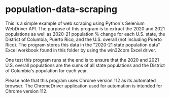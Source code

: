 # population-data-scraping
This is a simple example of web scraping using Python's Selenium WebDriver API. The purpose of this program is to extract the 2020 and 2021 populations as well as 2020-21 population % change for each U.S. state, the District of Columbia, Puerto Rico, and the U.S. overall (not including Puerto Rico). The program stores this data in the "2020-21 state population data" Excel workbook found in this folder by using the win32com Excel driver.

One test this program runs at the end is to ensure that the 2020 and 2021 U.S. overall populations are the sums of all state populations and the District of Columbia's population for each year.

Please note that this program uses Chrome version 112 as its automated browser. The ChromeDriver application used for automation is intended for Chrome version 112.
